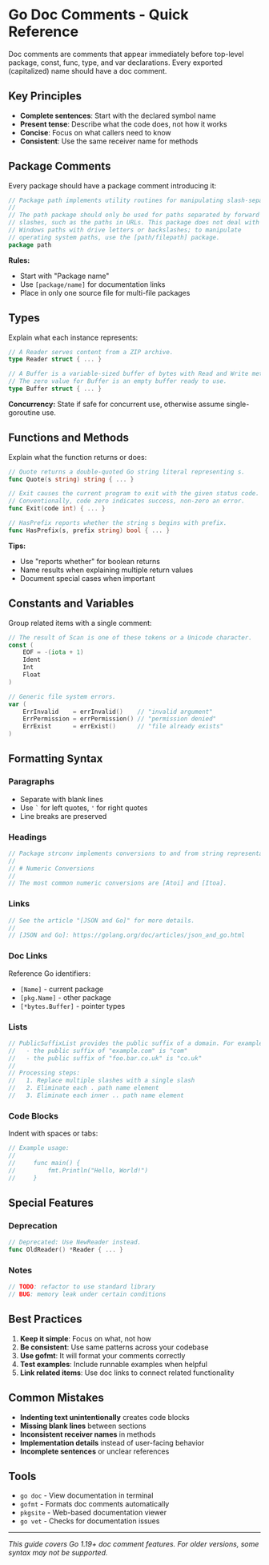 # Go Doc Comments - Quick Reference

Doc comments are comments that appear immediately before top-level package, const, func, type, and var declarations. Every exported (capitalized) name should have a doc comment.

## Key Principles

- **Complete sentences**: Start with the declared symbol name
- **Present tense**: Describe what the code does, not how it works
- **Concise**: Focus on what callers need to know
- **Consistent**: Use the same receiver name for methods

## Package Comments

Every package should have a package comment introducing it:

```go
// Package path implements utility routines for manipulating slash-separated paths.
//
// The path package should only be used for paths separated by forward
// slashes, such as the paths in URLs. This package does not deal with
// Windows paths with drive letters or backslashes; to manipulate
// operating system paths, use the [path/filepath] package.
package path
```

**Rules:**

- Start with "Package name"
- Use `[package/name]` for documentation links
- Place in only one source file for multi-file packages

## Types

Explain what each instance represents:

```go
// A Reader serves content from a ZIP archive.
type Reader struct { ... }

// A Buffer is a variable-sized buffer of bytes with Read and Write methods.
// The zero value for Buffer is an empty buffer ready to use.
type Buffer struct { ... }
```

**Concurrency:** State if safe for concurrent use, otherwise assume single-goroutine use.

## Functions and Methods

Explain what the function returns or does:

```go
// Quote returns a double-quoted Go string literal representing s.
func Quote(s string) string { ... }

// Exit causes the current program to exit with the given status code.
// Conventionally, code zero indicates success, non-zero an error.
func Exit(code int) { ... }

// HasPrefix reports whether the string s begins with prefix.
func HasPrefix(s, prefix string) bool { ... }
```

**Tips:**

- Use "reports whether" for boolean returns
- Name results when explaining multiple return values
- Document special cases when important

## Constants and Variables

Group related items with a single comment:

```go
// The result of Scan is one of these tokens or a Unicode character.
const (
    EOF = -(iota + 1)
    Ident
    Int
    Float
)

// Generic file system errors.
var (
    ErrInvalid    = errInvalid()    // "invalid argument"
    ErrPermission = errPermission() // "permission denied"
    ErrExist      = errExist()      // "file already exists"
)
```

## Formatting Syntax

### Paragraphs

- Separate with blank lines
- Use `` ` `` for left quotes, `'` for right quotes
- Line breaks are preserved

### Headings

```go
// Package strconv implements conversions to and from string representations.
//
// # Numeric Conversions
//
// The most common numeric conversions are [Atoi] and [Itoa].
```

### Links

```go
// See the article "[JSON and Go]" for more details.
//
// [JSON and Go]: https://golang.org/doc/articles/json_and_go.html
```

### Doc Links

Reference Go identifiers:

- `[Name]` - current package
- `[pkg.Name]` - other package
- `[*bytes.Buffer]` - pointer types

### Lists

```go
// PublicSuffixList provides the public suffix of a domain. For example:
//   - the public suffix of "example.com" is "com"
//   - the public suffix of "foo.bar.co.uk" is "co.uk"
//
// Processing steps:
//   1. Replace multiple slashes with a single slash
//   2. Eliminate each . path name element
//   3. Eliminate each inner .. path name element
```

### Code Blocks

Indent with spaces or tabs:

```go
// Example usage:
//
//     func main() {
//         fmt.Println("Hello, World!")
//     }
```

## Special Features

### Deprecation

```go
// Deprecated: Use NewReader instead.
func OldReader() *Reader { ... }
```

### Notes

```go
// TODO: refactor to use standard library
// BUG: memory leak under certain conditions
```

## Best Practices

1. **Keep it simple**: Focus on what, not how
2. **Be consistent**: Use same patterns across your codebase
3. **Use gofmt**: It will format your comments correctly
4. **Test examples**: Include runnable examples when helpful
5. **Link related items**: Use doc links to connect related functionality

## Common Mistakes

- **Indenting text unintentionally** creates code blocks
- **Missing blank lines** between sections
- **Inconsistent receiver names** in methods
- **Implementation details** instead of user-facing behavior
- **Incomplete sentences** or unclear references

## Tools

- `go doc` - View documentation in terminal
- `gofmt` - Formats doc comments automatically
- `pkgsite` - Web-based documentation viewer
- `go vet` - Checks for documentation issues

---

_This guide covers Go 1.19+ doc comment features. For older versions, some syntax may not be supported._
